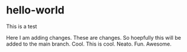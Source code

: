 # hello-world
This is a test


Here I am adding changes. These are changes. So hoepfully this will be added to the main branch. Cool. This is cool. Neato. Fun. Awesome.
